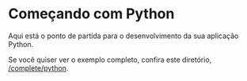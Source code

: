 # Começando com Python

Aqui está o ponto de partida para o desenvolvimento da sua aplicação Python.

Se você quiser ver o exemplo completo, confira este diretório, [/complete/python](../complete/python/).